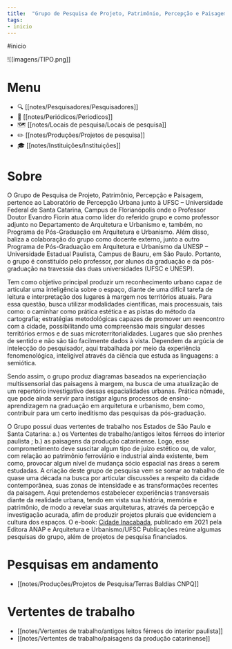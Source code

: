 ```yaml
---
title:  "Grupo de Pesquisa de Projeto, Patrimônio, Percepção e Paisagem"
tags: 
- inicio
---
```


#inicio

![[imagens/TIPO.png]]

# Menu
- 🔍 [[notes/Pesquisadores/Pesquisadores]]
- 📄 [[notes/Periódicos/Periodicos]]
- 🗺️ [[notes/Locais de pesquisa/Locais de pesquisa]]
- ✏️ [[notes/Produções/Projetos de pesquisa]]
- 🎓 [[notes/Instituições/Instituições]]

# Sobre

O Grupo de Pesquisa de Projeto, Patrimônio, Percepção e Paisagem, pertence ao Laboratório de Percepção Urbana junto à UFSC  – Universidade Federal de Santa Catarina, Campus de Florianópolis onde o Professor Doutor Evandro Fiorin atua como líder do referido grupo e como professor adjunto no Departamento de Arquitetura e Urbanismo e, também, no Programa de Pós-Graduação em Arquitetura e Urbanismo. Além disso, baliza a colaboração do grupo como docente externo, junto a outro Programa de Pós-Graduação em Arquitetura e Urbanismo da UNESP – Universidade Estadual Paulista, Campus de Bauru, em São Paulo. Portanto, o grupo é constituído pelo professor, por alunos da graduação e da pós-graduação na travessia das duas universidades (UFSC e UNESP). 

Tem como objetivo principal produzir um reconhecimento urbano capaz de articular uma inteligência sobre o espaço, diante de uma difícil tarefa de leitura e interpretação dos lugares à margem nos territórios atuais. Para essa questão, busca utilizar modalidades científicas, mais processuais, tais como: o caminhar como prática estética e as pistas do método da cartografia; estratégias metodológicas capazes de promover um reencontro com a cidade, possibilitando uma compreensão mais singular desses territórios ermos e de suas microterritorialidades. Lugares que são prenhes de sentido e não são tão facilmente dados à vista. Dependem da argúcia de intelecção do pesquisador, aqui trabalhada por meio da experiência fenomenológica, inteligível através da ciência que estuda as linguagens: a semiótica. 

Sendo assim, o grupo produz diagramas baseados na experienciação multissensorial das paisagens à margem, na busca de uma atualização de um repertório investigativo dessas espacialidades urbanas. Prática nômade, que pode ainda servir para instigar alguns processos de ensino-aprendizagem na graduação em arquitetura e urbanismo, bem como, contribuir para um certo ineditismo das pesquisas da pós-graduação.

O Grupo possui duas vertentes de trabalho nos Estados de São Paulo e Santa Catarina: a.) os Vertentes de trabalho/antigos leitos férreos do interior paulista ; b.) as paisagens da produção catarinense. Logo, esse comprometimento deve suscitar algum tipo de juízo estético ou, de valor, com relação ao patrimônio ferroviário e industrial ainda existente, bem como, provocar algum nível de mudança sócio espacial nas áreas a serem estudadas. A criação deste grupo de pesquisa vem se somar ao trabalho de quase uma década na busca por articular discussões a respeito da cidade contemporânea, suas zonas de intensidade e as transformações recentes da paisagem. Aqui pretendemos estabelecer experiências transversais diante da realidade urbana, tendo em vista sua história, memória e patrimônio, de modo a revelar suas arquiteturas, através da percepção e investigação acurada, afim de produzir projetos plurais que evidenciem a cultura dos espaços. O e-book: [Cidade Inacabada](https://www.estantedaanap.org/product-page/a-cidade-inacabada), publicado em 2021 pela Editora ANAP e Arquitetura e Urbanismo/UFSC Publicações reúne algumas pesquisas do grupo, além de projetos de pesquisa financiados.

# Pesquisas em andamento
- [[notes/Produções/Projetos de Pesquisa/Terras Baldias CNPQ]]

# Vertentes de trabalho
- [[notes/Vertentes de trabalho/antigos leitos férreos do interior paulista]]
- [[notes/Vertentes de trabalho/paisagens da produção catarinense]]
